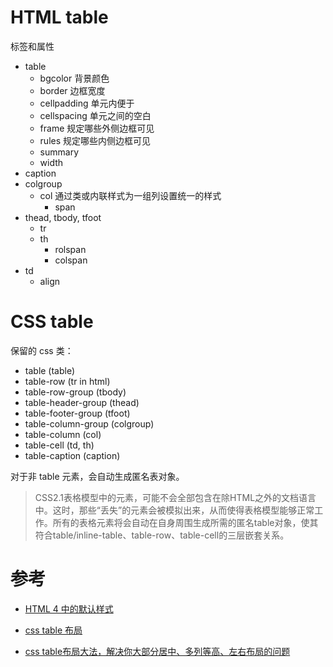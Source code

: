 # HTML table
标签和属性
- table
    - bgcolor 背景颜色
    - border 边框宽度
    - cellpadding 单元内便于
    - cellspacing 单元之间的空白
    - frame 规定哪些外侧边框可见
    - rules 规定哪些内侧边框可见
    - summary
    - width
- caption
- colgroup
    - col 通过类或内联样式为一组列设置统一的样式
        - span
- thead, tbody, tfoot
    - tr
    - th
        - rolspan
        - colspan
- td
    - align

# CSS table
保留的 css 类：
- table (table)
- table-row (tr in html)
- table-row-group (tbody)
- table-header-group (thead)
- table-footer-group (tfoot)
- table-column-group (colgroup)
- table-column (col)
- table-cell (td, th)
- table-caption (caption)

对于非 table 元素，会自动生成匿名表对象。
> CSS2.1表格模型中的元素，可能不会全部包含在除HTML之外的文档语言中。这时，那些“丢失”的元素会被模拟出来，从而使得表格模型能够正常工作。所有的表格元素将会自动在自身周围生成所需的匿名table对象，使其符合table/inline-table、table-row、table-cell的三层嵌套关系。

# 参考
- [HTML 4 中的默认样式](https://www.w3.org/TR/CSS2/sample.html)

- [css table 布局](http://www.css88.com/archives/6308)

- [css table布局大法，解决你大部分居中、多列等高、左右布局的问题](https://segmentfault.com/a/1190000007007885)
